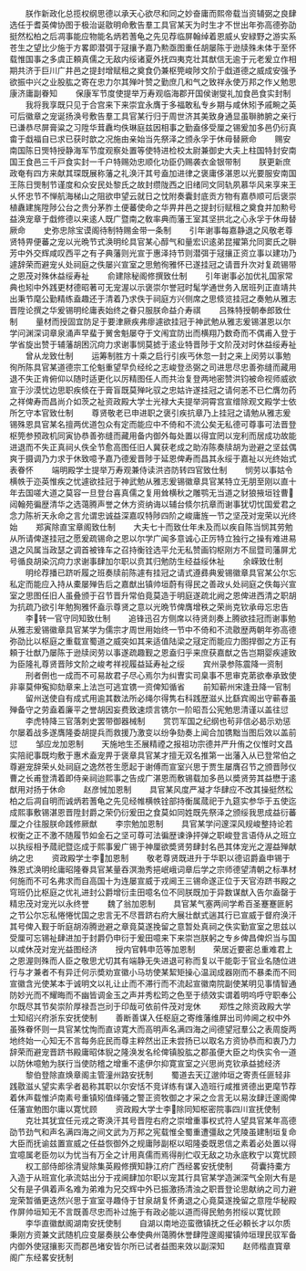 <!-- { "loadSidebar": true } -->
　　朕作新政化总揽权纲思德以承天心欲尽和同之妙奋庸而熙帝载当资辅弼之良肆选任于耆英俾协图于极治诞敭明命敷告羣工具官某天为时生才不世出年弥高德弥劭挺然松柏之后凋事能应物能名炳若蓍龟之先见荐临屏翰绰着恩威乆安緑野之游实系苍生之望比少施于方畧即潜弭于冦攘予嘉乃勲亟图重任胡屡陈于逊牍殊未体于至怀载惟国事之多虞正頼真儒之无敌内绥诸夏外抚四夷克壮其猷信无逾于元老爰立作相期共济于巨川广井邑之提封增赋租之奠食仍兼枢筦峻陟文阶于戱道德之威成安强予欲振中兴之业股肱之寄在忠力尔其殚叶赞之勤庶几和气之致祥永使万邦之作乂勉思康济庸副眷知
　　保康军节度使提举万寿观临海郡开国侯谢燮礼加食邑食实封制
　　我将我享既只见于合宫来下来崇宜永膺于多福敢私专乡期与咸休矧予戚畹之英可后徽章之宠诞扬涣号敷告羣工具官某行归于周世济其美致身通显虽聨肺腑之亲行已谦恭尽屏膏粱之习陞华茸纛均佚琳庭兹因相事之勤盍侈受厘之锡爰加多邑仍衍真畬于戱福自已求已获时歆之况施由亲始当先祭泽之颁永孚于休毋替厥命
　　赐安南国陈日煚特授静海军节度观察处置等使特进检校太尉兼御史大夫上柱国特封安南国王食邑三千戸食实封一千户特赐効忠顺化功臣仍赐袭衣金银带制
　　朕更新庶政奄有四方来献其琛既展称藩之礼涣汗其号盍加进律之褒庸侈湛恩以光要服安南国王陈日煚制节谨度和众安民处黎氏之故封缵陇西之旧绪同文同轨夙慕华风来享来王乆怀忠节不惮航海梯山之阻欲申望云就日之忱附奏囊封底贡方物有嘉恭顺可后褒崇植纛建旄陞陟公台之贵分茅胙土便蕃使命之华畀井邑之提封衍赋租之奠食并加勲号益涣宠章于戱修德以来逺人既广暨南之敎率典而藩王室其坚拱北之心永孚于休毋替厥命
　　史弥忠除宝谟阁待制特赐金带一条制
　　引年谢事每嘉静退之风敬老尊贤特畀便蕃之宠以光晩节式涣明纶具官某心醇气和量宏识逺弟昆擢第允同窦氏之聨芳中外交辉咸叹西平之有子典藩则光宣于惠泽持节则潜弭于冦攘正资立事以建功乃遽辞荣而避宠乆处祠庭之佚屡兴宣室之思勉徇雅怀已遂挂冠之请晋升次对复疏锡带之恩茂对殊休益绥寿祉
　　俞建除秘阁修撰致仕制
　　引年谢事必加优礼国家常典也矧中外践更材德昭著可无宠渥以示褒崇尔誉冠时髦学通世务入居班列正直靖共出秉节麾公勤精练盍趣还于清着乃求佚于祠庭方兴侧席之思倐览挂冠之奏勉从雅志晋陞论撰之华爰锡明纶庸表始终之眷只服朕命益介寿祺
　　吕殊特授朝奉郎致仕制
　　量材而授固宜防足于要津厥疾弗瘳遽欲挂冠于神武勉从雅志爰锡湛恩以尔学问渊深词章泉涌声早蜚于黉舍魁屡夺于文闱宜防出而横翔乃数奇而不偶甫入登于学省旋出赞于辅藩胡困沉疴力求谢事悯莫摅于逺业特晋陟于文阶茂对时休益绥寿祉
　　曾从龙致仕制
　　运筹制胜方十乘之启行引疾丐休忽一封之来上闵劳以事勉徇所陈具官某道德宗工伦魁重望早负经纶之志峻登丞弼之司进思尽忠善弥缝而藏用退不失正肯俯仰以随时适更化以厉精图任人而共治复登两地密赞洪钧被命视师威欲宣于沙漠忧边思职疾倐在于膏盲既莫殚叱驭之忠姑许遂挂冠之请何恙不已伫膺勿药之祥俾寿而昌尚介如茨之祉资政殿大学士光禄大夫提举洞霄宫宣缯除观文殿学士依所乞守本官致仕制
　　尊贤敬老已申进职之褒引疾抗章乃上挂冠之请勉从雅志爰锡殊恩具官某名擅两优道包众有定而能应中不倚和不流公矣无私德可尊事可法晋登枢筦参预政机同寅协恭善弥缝而藏用备内御外每处置以得宜罔以宠利而居成功故能进退而不失正真祠乆佚全节愈高图任旧人冀获老成之助洊陈奏牍胡为逊避之坚兹偶爽于摄调乃力求于休致噫予嘉乃德爰晋陟于延恩俾寿而昌其永绥于嘉祉以光终始式表眷怀
　　端明殿学士提举万寿观兼侍读洪咨防转四官致仕制
　　悯劳以事姑令横帙于迩英惟疾之忧遽欲挂冠于神武勉从雅志爰锡徽章具官某特立无朋至刚以直十年去国嗟大道之莫容一旦登台喜真儒之复用耸横秋之雕鹗无当道之豺狼掖垣铨曹闼翰苑徧歴清华之选蔼腾声誉之休方资纳诲以辅台倐尔抗章而谢事犹切忧国爱君之念力陈祈天永命之言允谓忠诚益深嘉叹特陟四阶之峻庸旌一节之坚茂对宠荣以光终始
　　郑寅除直宝章阁致仕制
　　大夫七十而致仕年未及而以疾自陈当悯其劳勉从所请俾遂挂冠之愿爰疏锡命之恩以尔学广闻多意诚心正厉特立独行之操有难进易退之风属当政瑟之调首被锋车之召持衡铨选平允无私赞画钧枢刚方不屈暨司藩屏尤号循良胡染沉疴力求谢事肆加尔职以贲其归勉防生经益绥休祉
　　余嵘致仕制
　　明纶荐播已跻听履之班奏牍前陈遽有挂冠之请式遵彞典爰锡徽章具官某公尔忘私定而能应入持从橐屡殚告后之嘉猷出镇帅垣蔚有得民之善政乆处祠庭之佚每兴宣室之思图任旧人虽叠颁于召节晋升常伯竟莫造于明庭遂疏北阙之恩俾进西清之职胡为抗疏乃欲引年勉狥雅怀盍示尊贤之意以光晩节俾膺增秩之荣尚克钦承毋忘忠告
　　李转一官守同知致仕制
　　追锋迅召方侧席以待贤剡奏上腾欲挂冠而谢事勉从雅志爰锡徽章具官某学为儒宗才周世用始终一节中不倚和不流敭歴两朝年弥高德弥劭比以枢庭之重载宣蜀道之威突如其来适值陆梁之冦定而能应力图捍御之方正有頼于壮猷乃屡陈于逊牍闵劳以事遂疏趣觐之恩盍归乎来庶获嘉猷之告岂期婴疾遽致为臣隆礼尊贤晋陟文阶之峻考祥视履益延寿祉之绥
　　宾州录参陈震降一资制
　　刑者侀也一成而不可易故君子尽心焉尔为纠曺实司臬事不思审克苐欲奉承致使非辜莫伸寃抑劾章来上法岂可逃宜镌一资俾知循省
　　前知蕲州宋逢丑降一官制
　　留州送使自有成式用逾其数法所必绳尔得隽右科践歴滋乆比繇宾阁出守蕲春虽殚备守之劳盍着廉平之誉胡因妄费致速烦言镌尔一阶昭吾公宪勉思清谨以盖往愆
　　李虎特降三官落刺史罢带御器械制
　　赏罚军国之纪纲也茍非信必曷示劝惩尔屡着战多遂膺隆委胡提兵而救援乃激变以纷争劾奏上闻合加镌黜当图后效以盖前愆
　　邹应龙加恩制
　　天施地生丕展精禋之报祖功宗德并严升侑之仪惟时文昌实陪祀事既均敷于惠术盍宠畀于褒章具官某才擅无双名推第一出藩入从已登常伯之尊避宠辞荣乆处祠庭之逸然苍生愿起于谢傅而宣室兴思于贾生屡膺召节之颁晋陟仪曹之长甫登清着即侍亲祠迨熙事之告成广湛恩而敷锡载加多邑以奬贤劳其益懋于逺猷用对扬于休命
　　赵彦悈加恩制
　　具官某风度严凝才华肆应不改其操挺然松柏之后凋自明而诚炳若蓍龟之先见经帷横帙铨部持衡属蒇祀于九筵实参华于五使迄成熙事敷锡湛恩晋陞封爵之荣仍衍爰田之食莫如同姓既先祭泽之颁绥我思成益衍蕃厘之介往服朕命践修厥猷
　　李宗勉加恩制
　　具官某学问邃深风规峻整持论若权衡之正不激不随履节如金石之坚可尊可法徧歴谏诤抨弹之职峻登言语侍从之班立以执绥相予蒇祀暨迄成于熙事爰广锡于神厘欲奬贤劳肆封名邑其体宠光之渥益殚献纳之忠
　　资政殿学士李加恩制
　　敬老尊贤既进升于华职以德诏爵盍申锡于殊恩式涣明纶庸昭隆眷具官某量吞溟渤秀挹岷峨词章后学之宗师德望清朝之标凖材何施而不可名弗求而自高国十为连屡宣威于戎阃王三锡命遂正位于天官洊跻书殿之穹班仍比枢庭之优礼进封公爵增衍圭田噫名位不同朕既加于异数谋猷入告尔盍罄于精忠茂对宠光以永终誉
　　魏了翁加恩制
　　具官某气塞两间学希百圣蹇蹇匪躬之节公尔忘私惓惓忧国之忠言无不尽晋跻右府大展壮猷式遄其行已宣威于督府涣汗其号俾入觐于昕庭胡洊腾逊避之章竟莫遂挽留之意暂处真祠之佚实勤宣室之思兹以受厘可忘锡祉肆进加于封爵仍申衍于爰田噫来下来崇岂朕躬之专乡俾昌俾炽当与国以咸休茂对宠光益图经济
　　授内官韩申范等加恩制
　　荣居近要密总重难君上之恩渥则殊而人臣之敬思尤切其有端静无失进退可称而复以干能彰于官业名随位进行与才兼者不有异迁何示奬劝宣徽小马坊使某絜矩操心温润成器刚而不暴柔而不囘宣徽含光使某本于诚明文以礼让止而不滞行而不流起宣徽南院副使某明见事情智通防妙光而不耀晦而不幽皆调金玉之声并秀松筠之色至于绩效实谓着明呜呼守职奉公尔既尽其节矣崇阶厚禄吾岂刓于印哉可依前件茂对宠休
　　郑性之除资政殿大学士知绍兴府浙东安抚使制
　　善断善谋入任枢庭之寄维藩维屏出司帅阃之权中外虽殊眷怀则一具官某忱恂而直谅寛大而高明声名满四海之间德望冠羣公之表周旋两地终始一心知无不言每务庇民而尊主粹然出正未尝扬已以取名方资协恭而和衷乃力辞荣而避宠晋跻书殿庸昭体貎之隆涣发名纶俾镇股肱之郡虽便大臣之均佚实令一道以防休噫勉为朕行当使防稽之增重不逺伊尔抑寛宣室之兴思尚克钦承益摅经济
　　黎伯登除直焕章阁主管潼州路安抚制
　　蜀道去天辽邈帅垣之寄责任匪轻非践敭滋乆望实素孚者曷称其职以尔安恬不竞详练有谋入造班行咸推贤德出更麾节荐着休声载惟泸南素号重镇矧值绎骚之警正资牧御之才采之佥言无以易汝肆迁邃阁俾任藩宣勉图尔庸以寛忧顾
　　资政殿大学士李除同知枢密院事四川宣抚使制
　　克壮其犹宜任元戎之寄涣汗其号晋陞右府之崇增重事权式符人望具官某年高德劭节劲气和声名满四海之间文武为万邦之宪载惟全蜀重遭彊敌之凭陵虽建制垣复命大臣而抚谕兹置宣威之任益恢御外之规庸陟副枢以昭隆委既恩信之素着必处置以得宜噫属老臣勿以为忧当有万全之计用真儒而焉得削伫収无敌之功永底敉宁以寛忧顾
　　权工部侍郎徐清叟除集英殿修撰知静江府广西经畧安抚使制
　　荷囊持橐方入造于从班宣化承流姑出分于戎阃肆加尔职以宠其行具官某学造渊深气全刚大有是父有是子俱着声名难为弟难为兄交辉中外已振激扬清浊之职晋登论思献纳之司力避宠荣暂循更迭然兴思于宣室寻趣侍于甘泉胡复怀勇退之心竟莫遂挽留之意陞华秘殿作屏帅垣知无不言既善尽忠而补过施于有政必能以道而得民勉务拊绥以寛忧顾
　　李华直徽猷阁湖南安抚使制
　　自湖以南地迩蛮徼镇抚之任必頼长才以尔质秉刚方资兼文武随机应变屡奏肤公奉使典州蔼腾休誉肆陞邃阁擢镇帅垣理民驭军备内御外使冦攘影灭而郡邑堵安皆尔所已试者益图来效以副深知
　　赵师楷直寳章阁广东经畧安抚制
